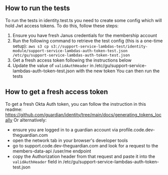 ## How to run the tests
To run the tests in identity.test.ts you need to create some config which will hold Jwt access tokens. To do this, follow these steps:
1. Ensure you have fresh Janus credentials for the membership account
2. Run the following command to retrieve the test config (this is a one-time setup):
   `aws s3 cp s3://support-service-lambdas-test/identity-module/support-service-lambdas-auth-token-test.json /etc/gu/support-service-lambdas-auth-token-test.json`
3. Get a fresh access token following the instructions below
4. Update the value of `validAuthHeader` in /etc/gu/support-service-lambdas-auth-token-test.json with the new token
You can then run the tests

## How to get a fresh access token
To get a fresh Okta Auth token, you can follow the instruction in this readme: https://github.com/guardian/identity/tree/main/docs/generating_tokens_locally
Or alternatively:
- ensure you are logged in to a guardian account via profile.code.dev-theguardian.com
- open the network tab in your browser's developer tools
- go to support.code.dev-theguardian.com and look for a request to the members-data-api /user/me endpoint
- copy the Authorization header from that request and paste it into the `validAuthHeader` field in /etc/gu/support-service-lambdas-auth-token-test.json